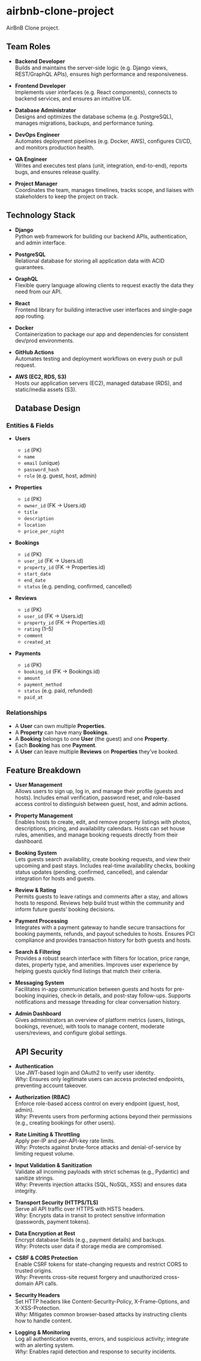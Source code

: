 # airbnb-clone-project
AirBnB Clone project.

## Team Roles

- **Backend Developer**  
  Builds and maintains the server-side logic (e.g. Django views, REST/GraphQL APIs), ensures high performance and responsiveness.

- **Frontend Developer**  
  Implements user interfaces (e.g. React components), connects to backend services, and ensures an intuitive UX.

- **Database Administrator**  
  Designs and optimizes the database schema (e.g. PostgreSQL), manages migrations, backups, and performance tuning.

- **DevOps Engineer**  
  Automates deployment pipelines (e.g. Docker, AWS), configures CI/CD, and monitors production health.

- **QA Engineer**  
  Writes and executes test plans (unit, integration, end-to-end), reports bugs, and ensures release quality.

- **Project Manager**  
  Coordinates the team, manages timelines, tracks scope, and liaises with stakeholders to keep the project on track.

## Technology Stack

- **Django**  
  Python web framework for building our backend APIs, authentication, and admin interface.

- **PostgreSQL**  
  Relational database for storing all application data with ACID guarantees.

- **GraphQL**  
  Flexible query language allowing clients to request exactly the data they need from our API.

- **React**  
  Frontend library for building interactive user interfaces and single-page app routing.

- **Docker**  
  Containerization to package our app and dependencies for consistent dev/prod environments.

- **GitHub Actions**  
  Automates testing and deployment workflows on every push or pull request.

- **AWS (EC2, RDS, S3)**  
  Hosts our application servers (EC2), managed database (RDS), and static/media assets (S3).

  ## Database Design

### Entities & Fields

- **Users**  
  - `id` (PK)  
  - `name`  
  - `email` (unique)  
  - `password_hash`  
  - `role` (e.g. guest, host, admin)

- **Properties**  
  - `id` (PK)  
  - `owner_id` (FK → Users.id)  
  - `title`  
  - `description`  
  - `location`  
  - `price_per_night`

- **Bookings**  
  - `id` (PK)  
  - `user_id` (FK → Users.id)  
  - `property_id` (FK → Properties.id)  
  - `start_date`  
  - `end_date`  
  - `status` (e.g. pending, confirmed, cancelled)

- **Reviews**  
  - `id` (PK)  
  - `user_id` (FK → Users.id)  
  - `property_id` (FK → Properties.id)  
  - `rating` (1–5)  
  - `comment`  
  - `created_at`

- **Payments**  
  - `id` (PK)  
  - `booking_id` (FK → Bookings.id)  
  - `amount`  
  - `payment_method`  
  - `status` (e.g. paid, refunded)  
  - `paid_at`

### Relationships

- A **User** can own multiple **Properties**.  
- A **Property** can have many **Bookings**.  
- A **Booking** belongs to one **User** (the guest) and one **Property**.  
- Each **Booking** has one **Payment**.  
- A **User** can leave multiple **Reviews** on **Properties** they’ve booked.

## Feature Breakdown

- **User Management**  
  Allows users to sign up, log in, and manage their profile (guests and hosts). Includes email verification, password reset, and role-based access control to distinguish between guest, host, and admin actions.

- **Property Management**  
  Enables hosts to create, edit, and remove property listings with photos, descriptions, pricing, and availability calendars. Hosts can set house rules, amenities, and manage booking requests directly from their dashboard.

- **Booking System**  
  Lets guests search availability, create booking requests, and view their upcoming and past stays. Includes real-time availability checks, booking status updates (pending, confirmed, cancelled), and calendar integration for hosts and guests.

- **Review & Rating**  
  Permits guests to leave ratings and comments after a stay, and allows hosts to respond. Reviews help build trust within the community and inform future guests’ booking decisions.

- **Payment Processing**  
  Integrates with a payment gateway to handle secure transactions for booking payments, refunds, and payout schedules to hosts. Ensures PCI compliance and provides transaction history for both guests and hosts.

- **Search & Filtering**  
  Provides a robust search interface with filters for location, price range, dates, property type, and amenities. Improves user experience by helping guests quickly find listings that match their criteria.

- **Messaging System**  
  Facilitates in-app communication between guests and hosts for pre-booking inquiries, check-in details, and post-stay follow-ups. Supports notifications and message threading for clear conversation history.

- **Admin Dashboard**  
  Gives administrators an overview of platform metrics (users, listings, bookings, revenue), with tools to manage content, moderate users/reviews, and configure global settings.


  ## API Security

- **Authentication**  
  Use JWT-based login and OAuth2 to verify user identity.  
  *Why:* Ensures only legitimate users can access protected endpoints, preventing account takeover.

- **Authorization (RBAC)**  
  Enforce role-based access control on every endpoint (guest, host, admin).  
  *Why:* Prevents users from performing actions beyond their permissions (e.g., creating bookings for other users).

- **Rate Limiting & Throttling**  
  Apply per-IP and per-API-key rate limits.  
  *Why:* Protects against brute-force attacks and denial-of-service by limiting request volume.

- **Input Validation & Sanitization**  
  Validate all incoming payloads with strict schemas (e.g., Pydantic) and sanitize strings.  
  *Why:* Prevents injection attacks (SQL, NoSQL, XSS) and ensures data integrity.

- **Transport Security (HTTPS/TLS)**  
  Serve all API traffic over HTTPS with HSTS headers.  
  *Why:* Encrypts data in transit to protect sensitive information (passwords, payment tokens).

- **Data Encryption at Rest**  
  Encrypt database fields (e.g., payment details) and backups.  
  *Why:* Protects user data if storage media are compromised.

- **CSRF & CORS Protection**  
  Enable CSRF tokens for state-changing requests and restrict CORS to trusted origins.  
  *Why:* Prevents cross-site request forgery and unauthorized cross-domain API calls.

- **Security Headers**  
  Set HTTP headers like Content-Security-Policy, X-Frame-Options, and X-XSS-Protection.  
  *Why:* Mitigates common browser-based attacks by instructing clients how to handle content.

- **Logging & Monitoring**  
  Log all authentication events, errors, and suspicious activity; integrate with an alerting system.  
  *Why:* Enables rapid detection and response to security incidents.









